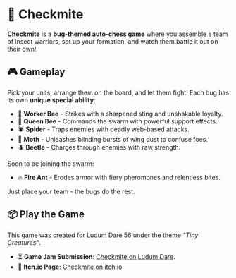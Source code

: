 # 🐜 Checkmite

**Checkmite** is a **bug-themed auto-chess game** where you assemble a team of insect warriors, set up your formation, and watch them battle it out on their own!

## 🎮 Gameplay

Pick your units, arrange them on the board, and let them fight! Each bug has its own **unique special ability**:

- 🐝 **Worker Bee** - Strikes with a sharpened sting and unshakable loyalty.
- 👑 **Queen Bee** - Commands the swarm with powerful support effects.
- 🕷 **Spider** - Traps enemies with deadly web-based attacks.
- 🦋 **Moth** - Unleashes blinding bursts of wing dust to confuse foes.
- 🪲 **Beetle** - Charges through enemies with raw strength.

Soon to be joining the swarm:
- 🔥 **Fire Ant** - Erodes armor with fiery pheromones and relentless bites.

Just place your team - the bugs do the rest.

## 📦 Play the Game

This game was created for Ludum Dare 56 under the theme *"Tiny Creatures"*.

- ⏳ **Game Jam Submission**: [Checkmite on Ludum Dare](https://ldjam.com/events/ludum-dare/56/checkmite-wip).
- 🐞 **Itch.io Page**: [Checkmite on itch.io](https://pegasys.itch.io/checkmite)
